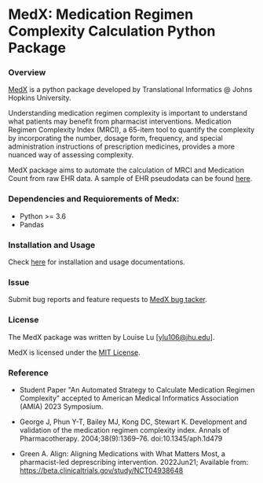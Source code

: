 # MedX: Medication Regimen Complexity Calculation Python Package

### Overview

[MedX](https://github.com/tirilab/medx) is a python package developed by Translational Informatics @ Johns Hopkins University.

Understanding medication regimen complexity is important to understand what patients may benefit from pharmacist interventions.
Medication Regimen Complexity Index (MRCI), a 65-item tool to quantify the complexity by incorporating the number, dosage form, frequency, and special administration instructions of prescription medicines, provides a more nuanced way of assessing complexity. 

MedX package aims to automate the calculation of MRCI and Medication Count from raw EHR data. 
A sample of EHR pseudodata can be found [here](https://github.com/tirilab/medx/blob/release/1.0/tests/sample_data/sample_med.csv).

### Dependencies and Requiorements of Medx:
* Python >= 3.6
* Pandas

### Installation and Usage

Check [here](https://medx.readthedocs.io/en/latest/usage.html#installation) for installation and usage documentations.

### Issue
Submit bug reports and feature requests to [MedX bug tacker](https://github.com/tirilab/medx/issues).

### License
The MedX package was written by Louise Lu [ylu106@jhu.edu].

MedX is licensed under the [MIT License](https://github.com/tirilab/medx/blob/main/LICENSE.txt).

### Reference
* Student Paper "An Automated Strategy to Calculate Medication Regimen Complexity" accepted to American Medical Informatics Association (AMIA) 2023 Symposium.

* George J, Phun Y-T, Bailey MJ, Kong DC, Stewart K. Development and validation of the medication regimen complexity index. Annals of Pharmacotherapy. 2004;38(9):1369–76. doi:10.1345/aph.1d479 

* Green A. Align: Aligning Medications with What Matters Most, a pharmacist-led deprescribing intervention. 2022Jun21; Available from: https://beta.clinicaltrials.gov/study/NCT04938648 